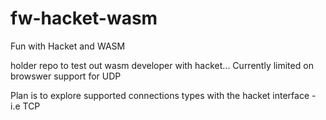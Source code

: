 # fw-hacket-wasm
Fun with Hacket and WASM 


holder repo to test out wasm developer with hacket... Currently limited on browswer support for UDP

Plan is to explore supported connections types with the hacket interface - i.e TCP 

